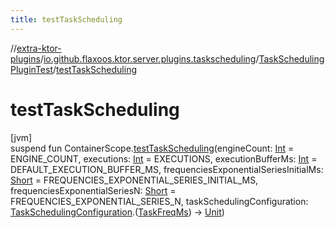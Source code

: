 ```yaml
---
title: testTaskScheduling
---
```

//[extra-ktor-plugins](../../../index.md)/[io.github.flaxoos.ktor.server.plugins.taskscheduling](../index.md)/[TaskSchedulingPluginTest](index.md)/[testTaskScheduling](test-task-scheduling.md)



# testTaskScheduling



[jvm]\
suspend fun ContainerScope.[testTaskScheduling](test-task-scheduling.md)(engineCount: [Int](https://kotlinlang.org/api/latest/jvm/stdlib/kotlin/-int/index.md) = ENGINE_COUNT, executions: [Int](https://kotlinlang.org/api/latest/jvm/stdlib/kotlin/-int/index.md) = EXECUTIONS, executionBufferMs: [Int](https://kotlinlang.org/api/latest/jvm/stdlib/kotlin/-int/index.md) = DEFAULT_EXECUTION_BUFFER_MS, frequenciesExponentialSeriesInitialMs: [Short](https://kotlinlang.org/api/latest/jvm/stdlib/kotlin/-short/index.md) = FREQUENCIES_EXPONENTIAL_SERIES_INITIAL_MS, frequenciesExponentialSeriesN: [Short](https://kotlinlang.org/api/latest/jvm/stdlib/kotlin/-short/index.md) = FREQUENCIES_EXPONENTIAL_SERIES_N, taskSchedulingConfiguration: [TaskSchedulingConfiguration](../-task-scheduling-configuration/index.md).([TaskFreqMs](../-task-freq-ms/index.md)) -&gt; [Unit](https://kotlinlang.org/api/latest/jvm/stdlib/kotlin/-unit/index.md))




